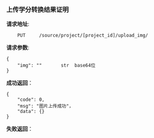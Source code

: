 ### 上传学分转换结果证明

**请求地址**:
```
    PUT     /source/project/[project_id]/upload_img/
```

**请求参数**:
```
{
    "img": ""       str  base64位
}
```

**成功返回**：
```
{
    "code": 0,
    "msg": "图片上传成功"，
    "data": {}
}
```

**失败返回**：
```

```